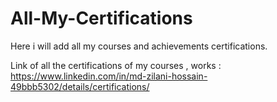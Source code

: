 # All-My-Certifications

Here i will add all my courses and achievements certifications.

Link of all the certifications of my courses , works : https://www.linkedin.com/in/md-zilani-hossain-49bbb5302/details/certifications/ 
